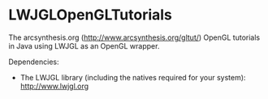 LWJGLOpenGLTutorials
====================

The arcsynthesis.org (http://www.arcsynthesis.org/gltut/) OpenGL tutorials in Java using LWJGL as an OpenGL wrapper.

Dependencies:

- The LWJGL library (including the natives required for your system): http://www.lwjgl.org 
